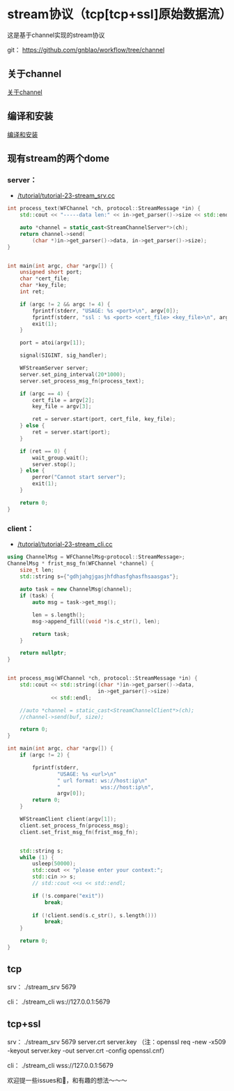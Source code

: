 # stream协议（tcp[tcp+ssl]原始数据流）
这是基于channel实现的stream协议

git：
https://github.com/gnblao/workflow/tree/channel

## 关于channel
  [关于channel](https://github.com/gnblao/workflow/blob/channel/docs/about-channel.md)

## 编译和安装
[编译和安装](https://github.com/sogou/workflow#readme)

## 现有stream的两个dome  
### server：
* [/tutorial/tutorial-23-stream_srv.cc](/tutorial/tutorial-23-stream_srv.cc)
 
~~~cpp
int process_text(WFChannel *ch, protocol::StreamMessage *in) {
    std::cout << "-----data len:" << in->get_parser()->size << std::endl;

    auto *channel = static_cast<StreamChannelServer*>(ch);
    return channel->send(
        (char *)in->get_parser()->data, in->get_parser()->size);
}


int main(int argc, char *argv[]) {
    unsigned short port;
    char *cert_file;
    char *key_file;
    int ret;

    if (argc != 2 && argc != 4) {
        fprintf(stderr, "USAGE: %s <port>\n", argv[0]);
        fprintf(stderr, "ssl : %s <port> <cert_file> <key_file>\n", argv[0]);
        exit(1);
    }

    port = atoi(argv[1]);

    signal(SIGINT, sig_handler);

    WFStreamServer server;
    server.set_ping_interval(20*1000);
    server.set_process_msg_fn(process_text);

    if (argc == 4) {
        cert_file = argv[2];
        key_file = argv[3];

        ret = server.start(port, cert_file, key_file);
    } else {
        ret = server.start(port);
    }

    if (ret == 0) {
        wait_group.wait();
        server.stop();
    } else {
        perror("Cannot start server");
        exit(1);
    }

    return 0;
}
~~~

### client：
* [/tutorial/tutorial-23-stream_cli.cc](/tutorial/tutorial-23-stream_cli.cc)
 
~~~cpp
using ChannelMsg = WFChannelMsg<protocol::StreamMessage>;
ChannelMsg * frist_msg_fn(WFChannel *channel) {
    size_t len;
    std::string s={"gdhjahgjgasjhfdhasfghasfhsaasgas"};
    
    auto task = new ChannelMsg(channel);
    if (task) {
        auto msg = task->get_msg();

        len = s.length();
        msg->append_fill((void *)s.c_str(), len);

        return task;
    }

    return nullptr;
}


int process_msg(WFChannel *ch, protocol::StreamMessage *in) {
    std::cout << std::string((char *)in->get_parser()->data,
                             in->get_parser()->size)
              << std::endl;

    //auto *channel = static_cast<StreamChannelClient*>(ch);
    //channel->send(buf, size);

    return 0;
}

int main(int argc, char *argv[]) {
    if (argc != 2) {

        fprintf(stderr,
                "USAGE: %s <url>\n"
                " url format: ws://host:ip\n"
                "             wss://host:ip\n",
                argv[0]);
        return 0;
    }

    WFStreamClient client(argv[1]);
    client.set_process_fn(process_msg);
    client.set_frist_msg_fn(frist_msg_fn);


    std::string s;
    while (1) {
        usleep(50000);
        std::cout << "please enter your context:";
        std::cin >> s;
        // std::cout <<s << std::endl;

        if (!s.compare("exit"))
            break;
			
        if (!client.send(s.c_str(), s.length()))
            break;
    }

    return 0;
}
~~~

## tcp
srv：
./stream_srv 5679

cli：
./stream_cli ws://127.0.0.1:5679

## tcp+ssl
srv：
./stream_srv 5679 server.crt server.key
（注：openssl req -new -x509 -keyout server.key -out server.crt -config openssl.cnf）

cli：
./stream_cli wss://127.0.0.1:5679


欢迎提一些issues和🧱，和有趣的想法～～～
